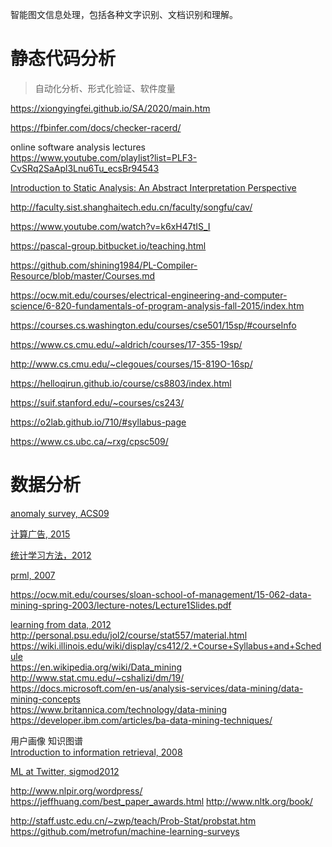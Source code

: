 智能图文信息处理，包括各种文字识别、文档识别和理解。


# 静态代码分析

> 自动化分析、形式化验证、软件度量

https://xiongyingfei.github.io/SA/2020/main.htm

https://fbinfer.com/docs/checker-racerd/

online software analysis lectures  
https://www.youtube.com/playlist?list=PLF3-CvSRq2SaApl3Lnu6Tu_ecsBr94543

[Introduction to Static Analysis: An Abstract Interpretation Perspective](https://books.google.com.hk/books?id=96LLDwAAQBAJ&pg=PA19&lpg=PA19&dq=Introduction+to+Static+Analysis+An+Abstract+Interpretation+Perspective+pdf&source=bl&ots=9juPcBUpc5&sig=ACfU3U33KEgYfduYuzjKBYw0XxgPkW90Rg&hl=en&sa=X&ved=2ahUKEwjqksf2lsLsAhXZyYsBHWO-Ang4MhDoATADegQIARAC#v=onepage&q=Introduction%20to%20Static%20Analysis%20An%20Abstract%20Interpretation%20Perspective%20pdf&f=false)

http://faculty.sist.shanghaitech.edu.cn/faculty/songfu/cav/

https://www.youtube.com/watch?v=k6xH47tIS_I

https://pascal-group.bitbucket.io/teaching.html

https://github.com/shining1984/PL-Compiler-Resource/blob/master/Courses.md

https://ocw.mit.edu/courses/electrical-engineering-and-computer-science/6-820-fundamentals-of-program-analysis-fall-2015/index.htm

https://courses.cs.washington.edu/courses/cse501/15sp/#courseInfo

https://www.cs.cmu.edu/~aldrich/courses/17-355-19sp/

http://www.cs.cmu.edu/~clegoues/courses/15-819O-16sp/

https://helloqirun.github.io/course/cs8803/index.html

https://suif.stanford.edu/~courses/cs243/  

https://o2lab.github.io/710/#syllabus-page

https://www.cs.ubc.ca/~rxg/cpsc509/


# 数据分析

[anomaly survey, ACS09](https://cs.brown.edu/courses/csci2270/papers/anomaly-detection-survey.pdf)

[计算广告, 2015](https://book.douban.com/subject/26596778/)

[统计学习方法，2012](https://book.douban.com/subject/10590856/)

[prml, 2007](https://book.douban.com/subject/2061116/)

https://ocw.mit.edu/courses/sloan-school-of-management/15-062-data-mining-spring-2003/lecture-notes/Lecture1Slides.pdf  

[learning from data, 2012](https://book.douban.com/subject/11026330/)  
http://personal.psu.edu/jol2/course/stat557/material.html  
https://wiki.illinois.edu/wiki/display/cs412/2.+Course+Syllabus+and+Schedule  
https://en.wikipedia.org/wiki/Data_mining  
http://www.stat.cmu.edu/~cshalizi/dm/19/  
https://docs.microsoft.com/en-us/analysis-services/data-mining/data-mining-concepts  
https://www.britannica.com/technology/data-mining  
https://developer.ibm.com/articles/ba-data-mining-techniques/  

用户画像
知识图谱  
[Introduction to information retrieval, 2008](https://book.douban.com/subject/3059637/)  

[ML at Twitter, sigmod2012](http://web.cs.wpi.edu/~cs525/f13b-EAR//cs525-homepage/lectures/PAPERS/Lin_Kolcz_SIGMOD2012.pdf)

http://www.nlpir.org/wordpress/
https://jeffhuang.com/best_paper_awards.html
http://www.nltk.org/book/

http://staff.ustc.edu.cn/~zwp/teach/Prob-Stat/probstat.htm
https://github.com/metrofun/machine-learning-surveys

